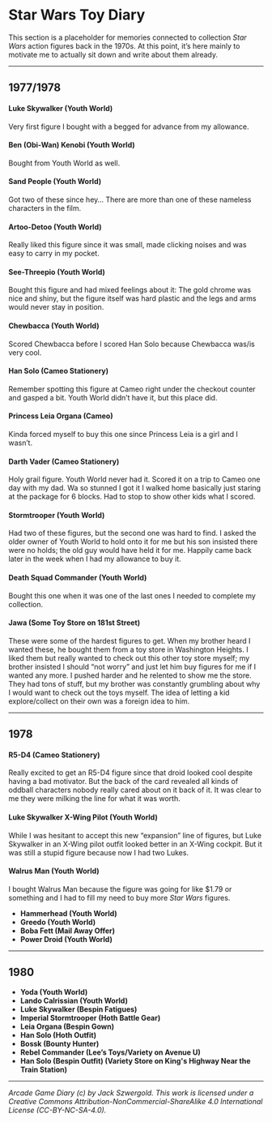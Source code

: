 # Star Wars Toy Diary

This section is a placeholder for memories connected to collection *Star Wars* action figures back in the 1970s. At this point, it’s here mainly to motivate me to actually sit down and write about them already.

***

## 1977/1978

#### Luke Skywalker (Youth World)

Very first figure I bought with a begged for advance from my allowance.

#### Ben (Obi-Wan) Kenobi (Youth World)

Bought from Youth World as well.

#### Sand People (Youth World)

Got two of these since hey… There are more than one of these nameless characters in the film.

#### Artoo-Detoo (Youth World)

Really liked this figure since it was small, made clicking noises and was easy to carry in my pocket.

#### See-Threepio (Youth World)

Bought this figure and had mixed feelings about it: The gold chrome was nice and shiny, but the figure itself was hard plastic and the legs and arms would never stay in position.

#### Chewbacca (Youth World)

Scored Chewbacca before I scored Han Solo because Chewbacca was/is very cool.

#### Han Solo (Cameo Stationery)

Remember spotting this figure at Cameo right under the checkout counter and gasped a bit. Youth World didn’t have it, but this place did.

#### Princess Leia Organa (Cameo)

Kinda forced myself to buy this one since Princess Leia is a girl and I wasn’t.

#### Darth Vader (Cameo Stationery)

Holy grail figure. Youth World never had it. Scored it on a trip to Cameo one day with my dad. Wa so stunned I got it I walked home basically just staring at the package for 6 blocks. Had to stop to show other kids what I scored.

#### Stormtrooper (Youth World)

Had two of these figures, but the second one was hard to find. I asked the older owner of Youth World to hold onto it for me but his son insisted there were no holds; the old guy would have held it for me. Happily came back later in the week when I had my allowance to buy it.

#### Death Squad Commander (Youth World)

Bought this one when it was one of the last ones I needed to complete my collection.

#### Jawa (Some Toy Store on 181st Street)

These were some of the hardest figures to get. When my brother heard I wanted these, he bought them from a toy store in Washington Heights. I liked them but really wanted to check out this other toy store myself; my brother insisted I should “not worry” and just let him buy figures for me if I wanted any more. I pushed harder and he relented to show me the store. They had tons of stuff, but my brother was constantly grumbling about why I would want to check out the toys myself. The idea of letting a kid explore/collect on their own was a foreign idea to him.

***

## 1978

#### R5-D4 (Cameo Stationery)

Really excited to get an R5-D4 figure since that droid looked cool despite having a bad motivator. But the back of the card revealed all kinds of oddball characters nobody really cared about on it back of it. It was clear to me they were milking the line for what it was worth.

#### Luke Skywalker X-Wing Pilot (Youth World)

While I was hesitant to accept this new “expansion” line of figures, but Luke Skywalker in an X-Wing pilot outfit looked better in an X-Wing cockpit. But it was still a stupid figure because now I had two Lukes.

#### Walrus Man (Youth World)

I bought Walrus Man because the figure was going for like $1.79 or something and I had to fill my need to buy more *Star Wars* figures.


* **Hammerhead (Youth World)**
* **Greedo (Youth World)**
* **Boba Fett (Mail Away Offer)**
* **Power Droid (Youth World)**

***

## 1980

* **Yoda (Youth World)**
* **Lando Calrissian (Youth World)**
* **Luke Skywalker (Bespin Fatigues)**
* **Imperial Stormtrooper (Hoth Battle Gear)**
* **Leia Organa (Bespin Gown)**
* **Han Solo (Hoth Outfit)**
* **Bossk (Bounty Hunter)**
* **Rebel Commander (Lee’s Toys/Variety on Avenue U)**
* **Han Solo (Bespin Outfit) (Variety Store on King's Highway Near the Train Station)**

***

*Arcade Game Diary (c) by Jack Szwergold. This work is licensed under a Creative Commons Attribution-NonCommercial-ShareAlike 4.0 International License (CC-BY-NC-SA-4.0).*